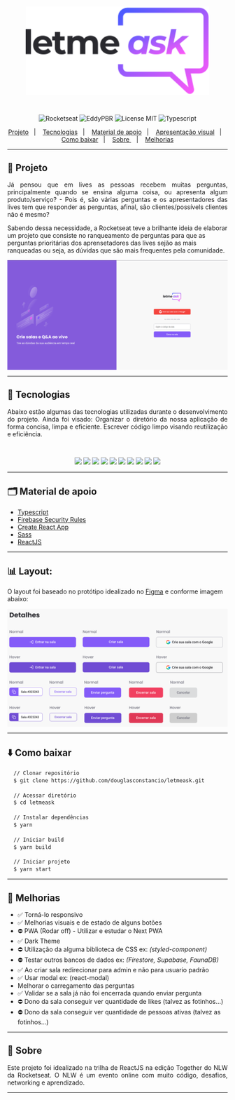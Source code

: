<br/>
<p align="center">
  <img align="center" alt="letmeask" src="src/assets/images/logo.svg" width="420px" />
</p>

<br/>

<p align="center">
  <img alt="Rocketseat" src="https://img.shields.io/badge/Created%20by%3A-Rocketseat-%236D5CCD" />
  <img alt="EddyPBR" src="https://img.shields.io/badge/Developed%20by%3A-DouglasConstancio-%23DD3B3F" />
  <img alt="License MIT" src="https://img.shields.io/badge/License-MIT-%2398C611" />
  <img alt="Typescript" src="https://img.shields.io/badge/Main%20lenguage-Typescript-%232F74C0" /> <br />
</p>

<p align="center">
  <a href="#-projeto">Projeto</a>&nbsp;&nbsp;&nbsp;|&nbsp;&nbsp;&nbsp;
  <a href="#-tecnologias">Tecnologias</a>&nbsp;&nbsp;&nbsp;|&nbsp;&nbsp;&nbsp;
  <a href="#-material-de-apoio">Material de apoio</a>&nbsp;&nbsp;&nbsp;|&nbsp;&nbsp;&nbsp;
  <a href="#-apresentação-visual">Apresentação visual</a>&nbsp;&nbsp;&nbsp;|&nbsp;&nbsp;&nbsp;
  <a href="#-como-baixar">Como baixar</a>&nbsp;&nbsp;&nbsp;|&nbsp;&nbsp;&nbsp;
  <a href="#-sobre"> Sobre </a>&nbsp;&nbsp;&nbsp;|&nbsp;&nbsp;&nbsp;
  <a href="#-melhorias">Melhorias</a>

---

## 💬 Projeto

<p align="justify">
  Já pensou que em lives as pessoas recebem muitas perguntas, principalmente quando se ensina alguma coisa, ou apresenta algum produto/serviço? - Pois é, são várias perguntas e os apresentadores das lives tem que responder as perguntas, afinal, são clientes/possívels clientes não é mesmo?

  Sabendo dessa necessidade, a Rocketseat teve a brilhante ideia de elaborar um projeto que consiste no ranqueamento de perguntas para que as perguntas prioritárias dos aprensetadores das lives sejão as mais ranqueadas ou seja, as dúvidas que são mais frequentes pela comunidade.

  <p align="center">
    <img align="center" src=".github/main-screen.png">
  </p>

</p>

---

## 📌 Tecnologias

<p align="justify">
  Abaixo estão algumas das tecnologias utilizadas durante o desenvolvimento do projeto. Ainda foi visado: Organizar o diretório da nossa aplicação de forma concisa, limpa e eficiente. Escrever código limpo visando reutilização e eficiência.
</p>

<br>
<p align="center">
  <img src="https://img.shields.io/badge/-Yarn-2C8EBB?&style=for-the-badge&logoColor=fff&logo=yarn&logoWidth=25"/>
  <img src="https://img.shields.io/badge/HTML5-CB3837?style=for-the-badge&logo=html5&logoColor=white"/>
  <img src="https://img.shields.io/badge/CSS3-239120?style=for-the-badge&logo=css3&logoColor=white"/>
  <img src="https://img.shields.io/badge/React_Router-CA4245?style=for-the-badge&logo=react-router&logoColor=white" />
  <img src="https://img.shields.io/badge/-TypeScript-3178C6?&style=for-the-badge&logoColor=fff&logo=TypeScript&logoWidth=25"/>
  <img src="https://img.shields.io/badge/Sass-CC6699?style=for-the-badge&logo=sass&logoColor=white"/>
  <img src="https://img.shields.io/badge/JavaScript-323330?style=for-the-badge&logo=javascript&logoColor=F7DF1E" />
  <img src="https://img.shields.io/badge/React-20232A?style=for-the-badge&logo=react&logoColor=61DAFB"/>
  <img src="https://img.shields.io/badge/Gmail-D14836?style=for-the-badge&logo=gmail&logoColor=white" />
  <img src="https://img.shields.io/badge/firebase-ffca28?style=for-the-badge&logo=firebase&logoColor=black" />


</p>

---

## 🗂 Material de apoio

- [Typescript](https://www.typescriptlang.org/)
- [Firebase Security Rules](https://firebase.google.com/docs/reference/security/database)
- [Create React App](https://github.com/facebook/create-react-app)
- [Sass](https://sass-lang.com/)
- [ReactJS](https://pt-br.reactjs.org/)

---

## 📊 Layout:
O layout foi baseado no protótipo idealizado no [Figma](https://www.figma.com/file/NCde0NX0EBH0NgVhrc2rvI/Letmeask-(Copy)?node-id=45%3A3279) e conforme imagem abaixo:
<p align="center">
  <img align="center" src=".github/details.png">
</p>

---

## ⬇️ Como baixar

```bash
  // Clonar repositório
  $ git clone https://github.com/douglasconstancio/letmeask.git

  // Acessar diretório
  $ cd letmeask

  // Instalar dependências
  $ yarn

  // Iniciar build
  $ yarn build

  // Iniciar projeto
  $ yarn start
```
---

## 💭 Melhorias

- ✅ Torná-lo responsivo
- ✅ Melhorias visuais e de estado de alguns botões
- ⛔️ PWA (Rodar off) - Utilizar e estudar o Next PWA
- ✅ Dark Theme
- ⛔️ Utilização da alguma biblioteca de CSS ex: _(styled-component)_
- ⛔️ Testar outros bancos de dados ex: _(Firestore, Supabase, FaunaDB)_
- ✅ Ao criar sala redirecionar para admin e não para usuario padrão
- ✅ Usar modal ex: (react-modal)
- Melhorar o carregamento das perguntas
- ✅ Validar se a sala já não foi encerrada quando enviar pergunta
- ⛔️ Dono da sala conseguir ver quantidade de likes (talvez as fotinhos...)
- ⛔️ Dono da sala conseguir ver quantidade de pessoas ativas (talvez as fotinhos...)

---

## 🚀 Sobre

<p align="justify">
  Este projeto foi idealizado na trilha de ReactJS na edição Together do NLW da Rocketseat. O NLW é um evento online com muito código, desafios, networking e aprendizado.
</p>

---
